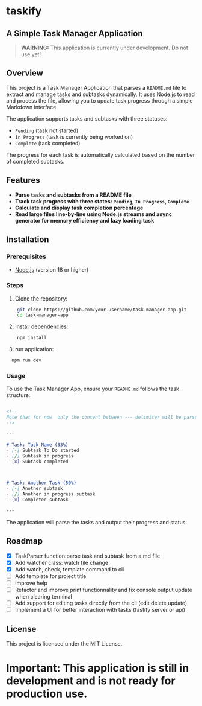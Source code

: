 # taskify

## A Simple Task Manager Application

> **WARNING:** This application is currently under development. Do not use yet!

## Overview

This project is a Task Manager Application that parses a `README.md` file to extract and manage 
tasks and subtasks dynamically. 
It uses Node.js to read and process the file, allowing you to update 
task progress through a simple Markdown interface.

The application supports tasks and subtasks with three statuses:
- `Pending` (task not started)
- `In Progress` (task is currently being worked on)
- `Complete` (task completed)

The progress for each task is automatically calculated based on the number of completed subtasks.

## Features

- **Parse tasks and subtasks from a README file**
- **Track task progress with three states: `Pending`, `In Progress`, `Complete`**
- **Calculate and display task completion percentage**
- **Read large files line-by-line using Node.js streams and async generator for memory efficiency and lazy loading task**

## Installation

### Prerequisites

- [Node.js](https://nodejs.org/) (version 18 or higher)

### Steps

1. Clone the repository:
```bash
    git clone https://github.com/your-username/task-manager-app.git
    cd task-manager-app
```
2. Install dependencies:
```bash
    npm install
```
3. run application:
```bash
  npm run dev
```

### Usage

To use the Task Manager App, ensure your `README.md` follows the task structure:
```md

<!--
Note that for now  only the content between --- delimiter will be parsed
-->

--- 

# Task: Task Name (33%)
- [-] Subtask To Do started
- [/] Subtask in progress
- [x] Subtask completed



# Task: Another Task (50%)
- [-] Another subtask
- [/] Another in progress subtask
- [x] Completed subtask

---

```

The application will parse the tasks and output their progress and status.

## Roadmap 
- [x] TaskParser function:parse task and subtask from a md file
- [x] Add watcher class: watch file change
- [x] Add watch, check, template command to cli
- [ ] Add template for project title 
- [ ] improve help
- [ ] Refactor and improve print functionnality and fix console output update when clearing terminal
- [ ] Add support for editing tasks directly from the cli (edit,delete,update)
- [ ] Implement a UI for better interaction with tasks (fastify server or api)

## License
This project is licensed under the MIT License.

# Important: This application is still in development and is not ready for production use.

